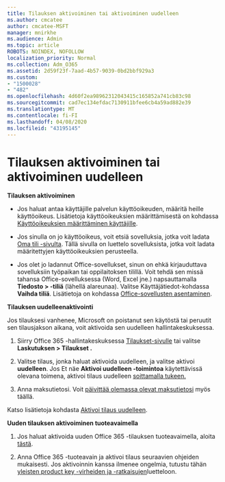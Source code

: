 ```yaml
---
title: Tilauksen aktivoiminen tai aktivoiminen uudelleen
ms.author: cmcatee
author: cmcatee-MSFT
manager: mnirkhe
ms.audience: Admin
ms.topic: article
ROBOTS: NOINDEX, NOFOLLOW
localization_priority: Normal
ms.collection: Adm_O365
ms.assetid: 2d59f23f-7aad-4b57-9039-0bd2bbf929a3
ms.custom:
- "1500028"
- "482"
ms.openlocfilehash: 4d60f2ea98962312043415c165852a741cb83c98
ms.sourcegitcommit: cad7ec134efdac7130911bfee6cb4a59ad882e39
ms.translationtype: MT
ms.contentlocale: fi-FI
ms.lasthandoff: 04/08/2020
ms.locfileid: "43195145"
---
```

# <a name="activate-or-reactivate-a-subscription"></a>Tilauksen aktivoiminen tai aktivoiminen uudelleen

**Tilauksen aktivoiminen**

- Jos haluat antaa käyttäjille palvelun käyttöoikeuden, määritä heille käyttöoikeus. Lisätietoja käyttöoikeuksien määrittämisestä on kohdassa [Käyttöoikeuksien määrittäminen käyttäjille](https://docs.microsoft.com/microsoft-365/admin/manage/assign-licenses-to-users?view=o365-worldwide). 

- Jos sinulla on jo käyttöoikeus, voit etsiä sovelluksia, jotka voit ladata [Oma tili -sivulta](https://portal.office.com/account/#installs). Tällä sivulla on luettelo sovelluksista, jotka voit ladata määritettyjen käyttöoikeuksien perusteella. 

- Jos olet jo ladannut Office-sovellukset, sinun on ehkä kirjauduttava sovelluksiin työpaikan tai oppilaitoksen tilillä. Voit tehdä sen missä tahansa Office-sovelluksessa (Word, Excel jne.) napsauttamalla **Tiedosto > -tiliä** (lähellä alareunaa). Valitse Käyttäjätiedot-kohdassa **Vaihda tiliä**. Lisätietoja on kohdassa [Office-sovellusten asentaminen](https://docs.microsoft.com/microsoft-365/admin/setup/install-applications). 

**Tilauksen uudelleenaktivointi**

Jos tilauksesi vanhenee, Microsoft on poistanut sen käytöstä tai peruutit sen tilausjakson aikana, voit aktivoida sen uudelleen hallintakeskuksessa.
  
1. Siirry Office 365 -hallintakeskuksessa [Tilaukset-sivulle](https://go.microsoft.com/fwlink/p/?linkid=842054) tai valitse **Laskutuksen > Tilaukset .**

2. Valitse tilaus, jonka haluat aktivoida uudelleen, ja valitse aktivoi **uudelleen**. Jos Et näe **Aktivoi uudelleen -toimintoa** käytettävissä olevana toimena, aktivoi tilaus uudelleen [soittamalla tukeen.](https://support.office.com/article/call-support-32a17ca7-6fa0-4870-8a8d-e25ba4ccfd4b)

3. Anna maksutietosi. Voit [päivittää olemassa olevat maksutietosi](https://docs.microsoft.com/microsoft-365/commerce/billing-and-payments/add-update-or-remove-credit-card-or-bank-account?view=o365-worldwide) myös täällä.

Katso lisätietoja kohdasta [Aktivoi tilaus uudelleen](https://docs.microsoft.com/office365/admin/subscriptions-and-billing/reactivate-your-subscription).

**Uuden tilauksen aktivoiminen tuoteavaimella**

1. Jos haluat aktivoida uuden Office 365 -tilauksen tuoteavaimella, aloita [tästä](https://support.office.com/article/where-to-enter-your-office-product-key-0a82e5ae-739e-4b92-a6f4-2ec780c185db). 

2. Anna Office 365 -tuoteavain ja aktivoi tilaus seuraavien ohjeiden mukaisesti. Jos aktivoinnin kanssa ilmenee ongelmia, tutustu tähän [yleisten product key -virheiden ja -ratkaisujen](https://docs.microsoft.com/microsoft-365/commerce/product-key-errors-and-solutions)luetteloon.
